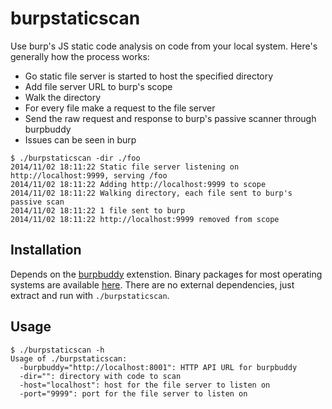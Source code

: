 burpstaticscan
==============

Use burp's JS static code analysis on code from your local system. Here's generally how the process works:
* Go static file server is started to host the specified directory
* Add file server URL to burp's scope
* Walk the directory
* For every file make a request to the file server
* Send the raw request and response to burp's passive scanner through burpbuddy
* Issues can be seen in burp

```
$ ./burpstaticscan -dir ./foo
2014/11/02 18:11:22 Static file server listening on http://localhost:9999, serving /foo
2014/11/02 18:11:22 Adding http://localhost:9999 to scope
2014/11/02 18:11:22 Walking directory, each file sent to burp's passive scan
2014/11/02 18:11:22 1 file sent to burp
2014/11/02 18:11:22 http://localhost:9999 removed from scope
```

## Installation
Depends on the [burpbuddy](https://github.com/liftsecurity/burpbuddy) extenstion. Binary packages for most operating systems are available [here](https://github.com/tomsteele/burpstaticscan/releases/latest). There are no external dependencies, just extract and run with `./burpstaticscan`.

## Usage
```
$ ./burpstaticscan -h
Usage of ./burpstaticscan:
  -burpbuddy="http://localhost:8001": HTTP API URL for burpbuddy
  -dir="": directory with code to scan
  -host="localhost": host for the file server to listen on
  -port="9999": port for the file server to listen on
```
